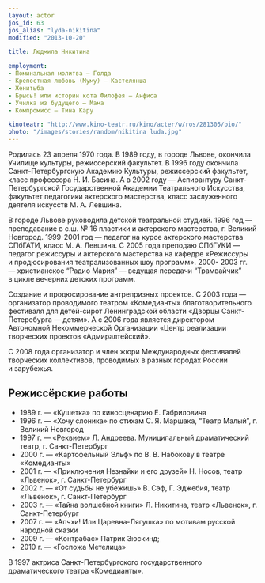 ```yaml
---
layout: actor
jos_id: 63
jos_alias: "lyda-nikitina"
modified: "2013-10-20"

title: Людмила Никитина

employment:
- Поминальная молитва — Голда
- Крепостная любовь (Муму) — Кастелянша
- Женитьба
- Брысь! или истории кота Филофея — Анфиса
- Училка из будущего — Мама
- Компромисс — Тина Кару

kinoteatr: "http://www.kino-teatr.ru/kino/acter/w/ros/281305/bio/"
photo: "/images/stories/random/nikitina luda.jpg"
---
```


Родилась 23 апреля 1970 года. В 1989 году, в городе Львове, окончила Училище культуры, режиссерский факультет. В 1996 году окончила Санкт-Петербургскую Академию Культуры, режиссерский факультет, класс профессора Н. И. Басина. А в 2002 году — Аспирантуру Санкт-Петербургской Государственной Академии Театрального Искусства, факультет педагогики актерского мастерства, класс заслуженного деятеля искусств М. А. Левшина.

В городе Львове руководила детской театральной студией. 1996 год — преподавание в с.ш. № 16 пластики и актерского мастерства, г. Великий Новгород. 1999-2001 год — педагог на курсе актерского мастерства СПбГАТИ, класс М. А. Левшина. C 2005 года преподаю СПбГУКИ — педагог режиссуры и актерского мастерства на кафедре «Режиссуры и продюсирования театрализованных шоу программ». 2000- 2003 гг. — христианское “Радио Мария” — ведущая передачи “Трамвайчик” в цикле вечерних детских программ.

Создание и продюсирование антрепризных проектов. С 2003 года — организатор проводимого театром «Комедианты» благотворительного фестиваля для детей-сирот Ленинградской области «Дворцы Санкт-Петеребурга — детям». А с 2006 года является директором Автономной Некоммерческой Организации «Центр реализации творческих проектов «Адмиралтейский».

С 2008 года организатор и член жюри Международных фестивалей творческих коллективов, проводимых в разных городах России и зарубежья.

## Режиссёрские работы

- 1989 г. — «Кушетка» по киносценарию Е. Габриловича
- 1996 г. — «Хочу слоника» по стихам С. Я. Маршака, “Театр Малый”, г. Великий Новгород
- 1997 г. — «Реквием» Л. Андреева. Муниципальный драматический театр, г. Санкт-Петербург
- 2000 г. — «Картофельный Эльф» по В. В. Набокову в театре «Комедианты»
- 2001 г. — «Приключения Незнайки и его друзей» Н. Носов, театр «Львенок», г. Санкт-Петербург
- 2002 г. — «От судьбы не убежишь» В. Сэф, Г. Эджебия, театр «Львенок», г. Санкт-Петербург
- 2003 г. — «Тайна волшебной книги» Л. Никитина, театр «Львенок», г. Санкт-Петербург
- 2007 г. — «Апчхи! Или Царевна-Лягушка» по мотивам русской народной сказки
- 2009 г. — «Контрабас» Патрик Зюскинд;
- 2010 г. — «Госпожа Метелица»

В 1997 актриса Санкт-Петербургского государственного драматического театра «Комедианты».